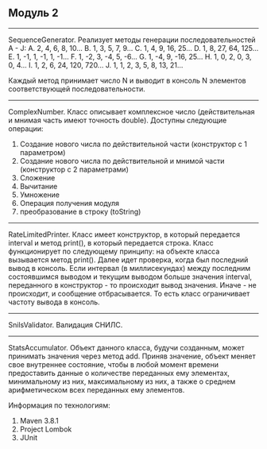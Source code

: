 Модуль 2
---
---
SequenceGenerator.
Реализует методы генерации последовательностей A - J:
A. 2, 4, 6, 8, 10...
B. 1, 3, 5, 7, 9...
C. 1, 4, 9, 16, 25...
D. 1, 8, 27, 64, 125...
E. 1, -1, 1, -1, 1, -1...
F. 1, -2, 3, -4, 5, -6...
G. 1, -4, 9, -16, 25...
H. 1, 0, 2, 0, 3, 0, 4...
I. 1, 2, 6, 24, 120, 720...
J. 1, 1, 2, 3, 5, 8, 13, 21...

Каждый метод принимает число N и выводит в консоль N элементов соответствующей последовательности.

---
ComplexNumber.
Класс описывает комплексное число (действительная и мнимая часть имеют точность double).
Доступны следующие операции:
1. Создание нового числа по действительной части (конструктор с 1
   параметром)
2. Создание нового числа по действительной и мнимой части (конструктор
   с 2 параметрами)
3. Сложение
4. Вычитание
5. Умножение
6. Операция получения модуля
7. преобразование в строку (toString)

---
RateLimitedPrinter.
Класс имеет конструктор, в который передается interval и метод print(), в который передается строка.
Класс функционирует по следующему принципу: на объекте класса вызывается метод print().
Далее идет проверка, когда был последний вывод в консоль. Если интервал (в миллисекундах)
между последним состоявшимся выводом и текущим выводом больше значения
interval, переданного в конструктор - то происходит вывод значения. Иначе - не
происходит, и сообщение отбрасывается. То есть класс ограничивает частоту вывода в
консоль.

---
SnilsValidator.
Валидация СНИЛС.

---
StatsAccumulator.
Объект данного класса, будучи созданным, может принимать значения через метод add.
Приняв значение, объект меняет свое внутреннее состояние, чтобы в любой момент времени предоставить данные о количестве переданных ему элементах,
минимальному из них, максимальному из них, а также о среднем арифметическом всех переданных ему элементов.


Информация по технологиям:
1. Maven 3.8.1
2. Project Lombok
3. JUnit